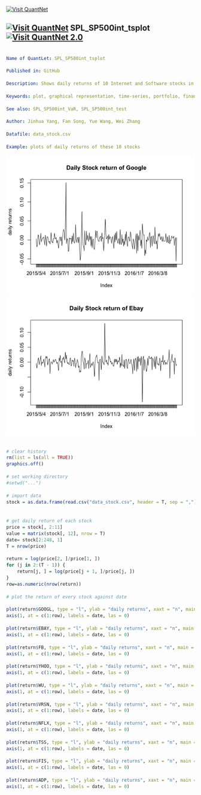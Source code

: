 
[<img src="https://github.com/QuantLet/Styleguide-and-FAQ/blob/master/pictures/banner.png" width="880" alt="Visit QuantNet">](http://quantlet.de/index.php?p=info)

## [<img src="https://github.com/QuantLet/Styleguide-and-Validation-procedure/blob/master/pictures/qloqo.png" alt="Visit QuantNet">](http://quantlet.de/) **SPL_SP500int_tsplot** [<img src="https://github.com/QuantLet/Styleguide-and-Validation-procedure/blob/master/pictures/QN2.png" width="60" alt="Visit QuantNet 2.0">](http://quantlet.de/d3/ia)

```yaml

Name of QuantLet: SPL_SP500int_tsplot

Published in: GitHub

Description: Shows daily returns of 10 Internet and Software stocks in S&P500 from 2015/05/01 to 2016/04/25.

Keywords: plot, graphical representation, time-series, portfolio, financial, returns

See also: SPL_SP500int_VaR, SPL_SP500int_test

Author: Jinhua Yang, Fan Song, Yue Wang, Wei Zhang

Datafile: data_stock.csv

Example: plots of daily returns of these 10 stocks

```

![Picture1](google.png) 
![Picture1](eBay.png) 

```r

# clear history
rm(list = ls(all = TRUE))
graphics.off()

# set working directory
#setwd("...")

# import data
stock = as.data.frame(read.csv("data_stock.csv", header = T, sep = ","))


# get daily return of each stock
price = stock[, 2:11]
value = matrix(stock[, 12], nrow = T)
date= stock[2:248, 1]
T = nrow(price)

return = log(price[2, ]/price[1, ])
for (j in 2:(T - 1)) {
    return[j, ] = log(price[j + 1, ]/price[j, ])
}
row=as.numeric(nrow(return))

# plot the return of every stock against date

plot(return$GOOGL, type = "l", ylab = "daily returns", xaxt = "n", main = "Daily Stock return of Google")
axis(1, at = c(1:row), labels = date, las = 0)

plot(return$EBAY, type = "l", ylab = "daily returns", xaxt = "n", main = "Daily Stock return of Ebay")
axis(1, at = c(1:row), labels = date, las = 0)

plot(return$FB, type = "l", ylab = "daily returns", xaxt = "n", main = "Daily Stock return of Facebook")
axis(1, at = c(1:row), labels = date, las = 0)

plot(return$YHOO, type = "l", ylab = "daily returns", xaxt = "n", main = "Daily Stock return of Yahoo")
axis(1, at = c(1:row), labels = date, las = 0)

plot(return$WU, type = "l", ylab = "daily returns", xaxt = "n", main = "Daily Stock return of Wester Union")
axis(1, at = c(1:row), labels = date, las = 0)

plot(return$VRSN, type = "l", ylab = "daily returns", xaxt = "n", main = "Daily Stock return of Verisign Inc.")
axis(1, at = c(1:row), labels = date, las = 0)

plot(return$NFLX, type = "l", ylab = "daily returns", xaxt = "n", main = "Daily Stock return of Netflix Inc.")
axis(1, at = c(1:row), labels = date, las = 0)

plot(return$TSS, type = "l", ylab = "daily returns", xaxt = "n", main = "Daily Stock return of Total System Service")
axis(1, at = c(1:row), labels = date, las = 0)

plot(return$FIS, type = "l", ylab = "daily returns", xaxt = "n", main = "Daily Stock return of Fidelity National Information Services")
axis(1, at = c(1:row), labels = date, las = 0)

plot(return$ADP, type = "l", ylab = "daily returns", xaxt = "n", main = "Daily Stock return of Automatic Data Processing")
axis(1, at = c(1:row), labels = date, las = 0)

```
